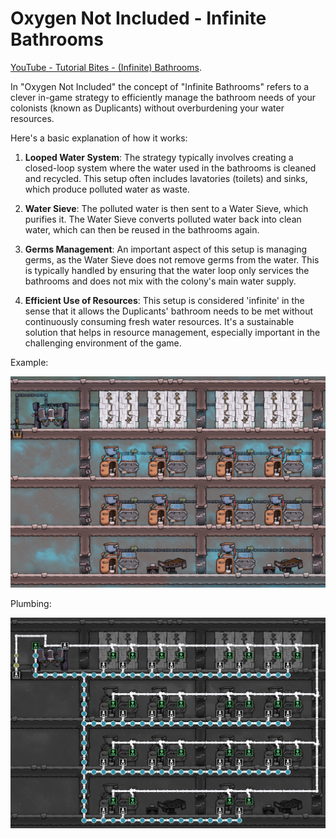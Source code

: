 # Oxygen Not Included - Infinite Bathrooms

[YouTube - Tutorial Bites - (Infinite) Bathrooms](https://www.youtube.com/watch?v=uI-ijaPAxQM).

In "Oxygen Not Included" the concept of "Infinite Bathrooms" refers to a clever in-game strategy to efficiently manage the bathroom needs of your colonists (known as Duplicants) without overburdening your water resources.

Here's a basic explanation of how it works:

1. **Looped Water System**: The strategy typically involves creating a closed-loop system where the water used in the bathrooms is cleaned and recycled. This setup often includes lavatories (toilets) and sinks, which produce polluted water as waste.

2. **Water Sieve**: The polluted water is then sent to a Water Sieve, which purifies it. The Water Sieve converts polluted water back into clean water, which can then be reused in the bathrooms again.

3. **Germs Management**: An important aspect of this setup is managing germs, as the Water Sieve does not remove germs from the water. This is typically handled by ensuring that the water loop only services the bathrooms and does not mix with the colony's main water supply.

4. **Efficient Use of Resources**: This setup is considered 'infinite' in the sense that it allows the Duplicants' bathroom needs to be met without continuously consuming fresh water resources. It's a sustainable solution that helps in resource management, especially important in the challenging environment of the game.

Example:

![Example!](layout.png)

Plumbing:

![Plumbing!](plumbing.png)